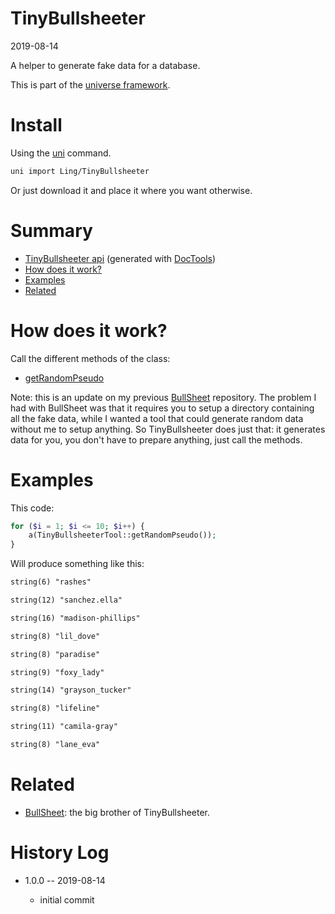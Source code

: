 TinyBullsheeter
===========
2019-08-14



A helper to generate fake data for a database.


This is part of the [universe framework](https://github.com/karayabin/universe-snapshot).


Install
==========
Using the [uni](https://github.com/lingtalfi/universe-naive-importer) command.
```bash
uni import Ling/TinyBullsheeter
```

Or just download it and place it where you want otherwise.






Summary
===========
- [TinyBullsheeter api](https://github.com/lingtalfi/TinyBullsheeter/blob/master/doc/api/Ling/TinyBullsheeter.md) (generated with [DocTools](https://github.com/lingtalfi/DocTools))
- [How does it work?](#how-does-it-work)
- [Examples](#examples)
- [Related](#related)




How does it work?
==============

Call the different methods of the class:

- [getRandomPseudo](https://github.com/lingtalfi/TinyBullsheeter/blob/master/doc/api/Ling/TinyBullsheeter/TinyBullsheeterTool/getRandomPseudo.md)


Note: this is an update on my previous [BullSheet](https://github.com/lingtalfi/BullSheet) repository.
The problem I had with BullSheet was that it requires you to setup a directory containing all the fake data,
while I wanted a tool that could generate random data without me to setup anything. So TinyBullsheeter does just that:
it generates data for you, you don't have to prepare anything, just call the methods.



Examples
===========




This code:

```php
for ($i = 1; $i <= 10; $i++) {
    a(TinyBullsheeterTool::getRandomPseudo());
}
```


Will produce something like this:

```html
string(6) "rashes"

string(12) "sanchez.ella"

string(16) "madison-phillips"

string(8) "lil_dove"

string(8) "paradise"

string(9) "foxy_lady"

string(14) "grayson_tucker"

string(8) "lifeline"

string(11) "camila-gray"

string(8) "lane_eva"

```




Related
==========

- [BullSheet](https://github.com/lingtalfi/BullSheet): the big brother of TinyBullsheeter. 



History Log
=============

- 1.0.0 -- 2019-08-14

    - initial commit